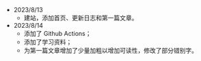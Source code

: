- 2023/8/13
	- 建站，添加首页、更新日志和第一篇文章。
- 2023/8/14
	- 添加了 Github Actions；
	- 添加了学习资料；
	- 为第一篇文章增加了少量加粗以增加可读性，修改了部分错别字。